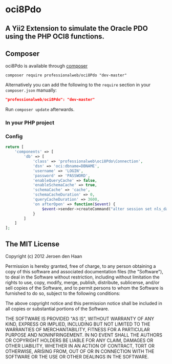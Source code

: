 oci8Pdo
=======

## A Yii2 Extension to simulate the Oracle PDO using the PHP OCI8 functions.

## Composer

oci8Pdo is available through [composer](https://getcomposer.org/)

    composer require professionalweb/oci8Pdo "dev-master"
  
Alternatively you can add the following to the `require` section in your `composer.json` manually:

```json
"professionalweb/oci8Pdo": "dev-master"
```

Run `composer update` afterwards.

### In your PHP project
### Config
```php
return [
    'components' => [
        'db' => [
            'class' => 'professionalweb\oci8Pdo\Connection',
            'dsn' => 'oci:dbname=DBNAME',
            'username' => 'LOGIN',
            'password' => 'PASSWORD',
            'enableQueryCache' => false,
            'enableSchemaCache' => true,
            'schemaCache' => 'cache',
            'schemaCacheDuration' => 0,
            'queryCacheDuration' => 3600,
            'on afterOpen' => function($event) {
                $event->sender->createCommand("alter session set nls_date_format='dd.mm.yyyy hh24:mi'")->execute();
            }
        ]
    ]
];
```

## The MIT License

Copyright (c) 2012 Jeroen den Haan

Permission is hereby granted, free of charge, to any person obtaining a copy
of this software and associated documentation files (the "Software"), to deal
in the Software without restriction, including without limitation the rights
to use, copy, modify, merge, publish, distribute, sublicense, and/or sell
copies of the Software, and to permit persons to whom the Software is
furnished to do so, subject to the following conditions:

The above copyright notice and this permission notice shall be included in
all copies or substantial portions of the Software.

THE SOFTWARE IS PROVIDED "AS IS", WITHOUT WARRANTY OF ANY KIND, EXPRESS OR
IMPLIED, INCLUDING BUT NOT LIMITED TO THE WARRANTIES OF MERCHANTABILITY,
FITNESS FOR A PARTICULAR PURPOSE AND NONINFRINGEMENT. IN NO EVENT SHALL THE
AUTHORS OR COPYRIGHT HOLDERS BE LIABLE FOR ANY CLAIM, DAMAGES OR OTHER
LIABILITY, WHETHER IN AN ACTION OF CONTRACT, TORT OR OTHERWISE, ARISING FROM,
OUT OF OR IN CONNECTION WITH THE SOFTWARE OR THE USE OR OTHER DEALINGS IN
THE SOFTWARE.